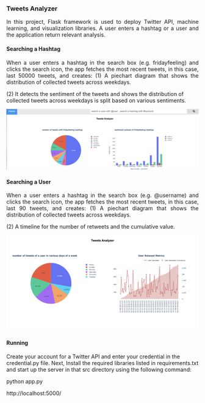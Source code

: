 ### Tweets Analyzer
<p align = "justify">
In this project,  Flask framework is used to deploy Twitter API, machine learning, and visualization libraries. A user enters a hashtag or a user and the application return relevant analysis.   
</p>

#### Searching a Hashtag

<p align = "justify">
When a user enters a hashtag in the search box (e.g. fridayfeeling) and clicks the search icon, the app fetches the most recent tweets, in this case, last 50000 tweets, and creates:
(1) A piechart diagram that shows the distribution of collected tweets across weekdays. 
 
(2) It detects the sentiment of the tweets and shows the distribution of collected tweets across weekdays is split based on various sentiments.
</p>
<p align = "center">
	<img src = "https://github.com/rojinnew/tweet_analyzer/blob/master/hashtag.png">
</p>

#### Searching a User 

<p align = "justify">
When a user enters a hashtag in the search box (e.g. @username) and clicks the search icon, the app fetches the most recent tweets, in this case, last 90 tweets, and creates:
(1) A piechart diagram that shows the distribution of collected tweets across weekdays. 
</p>
<p align = "justify">
(2) A timeline for the number of retweets and the cumulative value.
</p>
 
<p align = "center">
	<img src = "https://github.com/rojinnew/tweet_analyzer/blob/master/user.png">
</p>
 
#### Running 
 
Create your account for a Twitter API and enter your credential in the credential.py file. Next, Install the required libraries listed in requirements.txt and start up the server in that src directory using the following command: 
 
python app.py 
 
http://localhost:5000/

